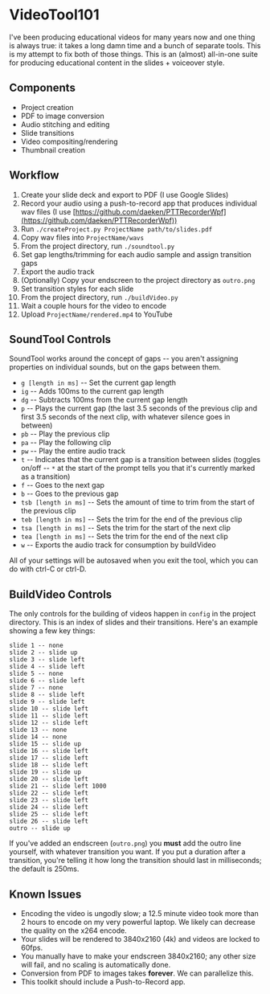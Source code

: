 VideoTool101
============

I've been producing educational videos for many years now and one thing is always true: it takes a long damn time and a bunch of separate tools.  This is my attempt to fix both of those things.  This is an (almost) all-in-one suite for producing educational content in the slides + voiceover style.

Components
----------

- Project creation
- PDF to image conversion
- Audio stitching and editing
- Slide transitions
- Video compositing/rendering
- Thumbnail creation

Workflow
--------

1. Create your slide deck and export to PDF (I use Google Slides)
2. Record your audio using a push-to-record app that produces individual wav files (I use [https://github.com/daeken/PTTRecorderWpf](https://github.com/daeken/PTTRecorderWpf))
3. Run `./createProject.py ProjectName path/to/slides.pdf`
4. Copy wav files into `ProjectName/wavs`
5. From the project directory, run `./soundtool.py`
6. Set gap lengths/trimming for each audio sample and assign transition gaps
7. Export the audio track
8. (Optionally) Copy your endscreen to the project directory as `outro.png`
9. Set transition styles for each slide
10. From the project directory, run `./buildVideo.py`
11. Wait a couple hours for the video to encode
12. Upload `ProjectName/rendered.mp4` to YouTube

SoundTool Controls
------------------

SoundTool works around the concept of gaps -- you aren't assigning properties on individual sounds, but on the gaps between them.

- `g [length in ms]` -- Set the current gap length
- `ig` -- Adds 100ms to the current gap length
- `dg` -- Subtracts 100ms from the current gap length 
- `p` -- Plays the current gap (the last 3.5 seconds of the previous clip and first 3.5 seconds of the next clip, with whatever silence goes in between)
- `pb` -- Play the previous clip
- `pa` -- Play the following clip
- `pw` -- Play the entire audio track
- `t` -- Indicates that the current gap is a transition between slides (toggles on/off -- `*` at the start of the prompt tells you that it's currently marked as a transition)
- `f` -- Goes to the next gap
- `b` -- Goes to the previous gap
- `tsb [length in ms]` -- Sets the amount of time to trim from the start of the previous clip
- `teb [length in ms]` -- Sets the trim for the end of the previous clip
- `tsa [length in ms]` -- Sets the trim for the start of the next clip
- `tea [length in ms]` -- Sets the trim for the end of the next clip
- `w` -- Exports the audio track for consumption by buildVideo

All of your settings will be autosaved when you exit the tool, which you can do with ctrl-C or ctrl-D.

BuildVideo Controls
-------------------

The only controls for the building of videos happen in `config` in the project directory.  This is an index of slides and their transitions.  Here's an example showing a few key things:

```
slide 1 -- none
slide 2 -- slide up
slide 3 -- slide left
slide 4 -- slide left
slide 5 -- none
slide 6 -- slide left
slide 7 -- none
slide 8 -- slide left
slide 9 -- slide left
slide 10 -- slide left
slide 11 -- slide left
slide 12 -- slide left
slide 13 -- none
slide 14 -- none
slide 15 -- slide up
slide 16 -- slide left
slide 17 -- slide left
slide 18 -- slide left
slide 19 -- slide up
slide 20 -- slide left
slide 21 -- slide left 1000
slide 22 -- slide left
slide 23 -- slide left
slide 24 -- slide left
slide 25 -- slide left
slide 26 -- slide left
outro -- slide up
```

If you've added an endscreen (`outro.png`) you **must** add the outro line yourself, with whatever transition you want.  If you put a duration after a transition, you're telling it how long the transition should last in milliseconds; the default is 250ms.

Known Issues
------------

- Encoding the video is ungodly slow; a 12.5 minute video took more than 2 hours to encode on my very powerful laptop.  We likely can decrease the quality on the x264 encode.
- Your slides will be rendered to 3840x2160 (4k) and videos are locked to 60fps.
- You manually have to make your endscreen 3840x2160; any other size will fail, and no scaling is automatically done.
- Conversion from PDF to images takes **forever**.  We can parallelize this.
- This toolkit should include a Push-to-Record app.
